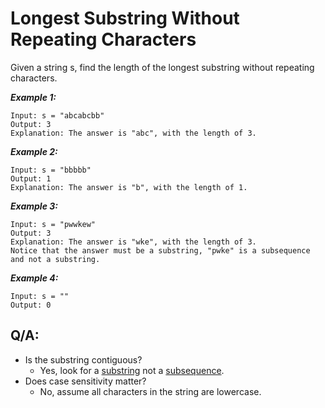 # Longest Substring Without Repeating Characters

Given a string s, find the length of the longest substring without repeating characters.

**_Example 1:_**

```
Input: s = "abcabcbb"
Output: 3
Explanation: The answer is "abc", with the length of 3.
```

**_Example 2:_**

```
Input: s = "bbbbb"
Output: 1
Explanation: The answer is "b", with the length of 1.
```

**_Example 3:_**

```
Input: s = "pwwkew"
Output: 3
Explanation: The answer is "wke", with the length of 3.
Notice that the answer must be a substring, "pwke" is a subsequence and not a substring.
```

**_Example 4:_**

```
Input: s = ""
Output: 0
```

## Q/A:

- Is the substring contiguous?
  - Yes, look for a [substring](https://en.wikipedia.org/wiki/Substring) not a [subsequence](https://en.wikipedia.org/wiki/Subsequence).
- Does case sensitivity matter?
  - No, assume all characters in the string are lowercase.
